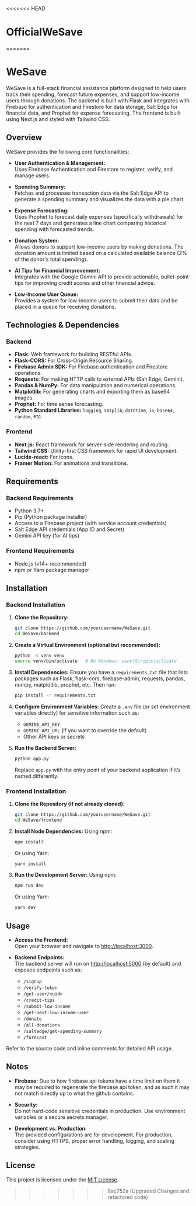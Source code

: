 <<<<<<< HEAD
# OfficialWeSave
=======
# WeSave

WeSave is a full-stack financial assistance platform designed to help users track their spending, forecast future expenses, and support low-income users through donations. The backend is built with Flask and integrates with Firebase for authentication and Firestore for data storage, Salt Edge for financial data, and Prophet for expense forecasting. The frontend is built using Next.js and styled with Tailwind CSS.

## Overview

WeSave provides the following core functionalities:

- **User Authentication & Management:**  
  Uses Firebase Authentication and Firestore to register, verify, and manage users.

- **Spending Summary:**  
  Fetches and processes transaction data via the Salt Edge API to generate a spending summary and visualizes the data with a pie chart.

- **Expense Forecasting:**  
  Uses Prophet to forecast daily expenses (specifically withdrawals) for the next 7 days and generates a line chart comparing historical spending with forecasted trends.

- **Donation System:**  
  Allows donors to support low-income users by making donations. The donation amount is limited based on a calculated available balance (2% of the donor's total spending).

- **AI Tips for Financial Improvement:**  
  Integrates with the Google Gemini API to provide actionable, bullet-point tips for improving credit scores and other financial advice.

- **Low-Income User Queue:**  
  Provides a system for low-income users to submit their data and be placed in a queue for receiving donations.

## Technologies & Dependencies

### Backend
- **Flask:** Web framework for building RESTful APIs.
- **Flask-CORS:** For Cross-Origin Resource Sharing.
- **Firebase Admin SDK:** For Firebase authentication and Firestore operations.
- **Requests:** For making HTTP calls to external APIs (Salt Edge, Gemini).
- **Pandas & NumPy:** For data manipulation and numerical operations.
- **Matplotlib:** For generating charts and exporting them as base64 images.
- **Prophet:** For time series forecasting.
- **Python Standard Libraries:** `logging`, `smtplib`, `datetime`, `io`, `base64`, `random`, etc.

### Frontend
- **Next.js:** React framework for server-side rendering and routing.
- **Tailwind CSS:** Utility-first CSS framework for rapid UI development.
- **Lucide-react:** For icons.
- **Framer Motion:** For animations and transitions.

## Requirements

### Backend Requirements
- Python 3.7+
- Pip (Python package installer)
- Access to a Firebase project (with service account credentials)
- Salt Edge API credentials (App ID and Secret)
- Gemini API key (for AI tips)

### Frontend Requirements
- Node.js (v14+ recommended)
- npm or Yarn package manager

## Installation

### Backend Installation

1. **Clone the Repository:**
   ```bash
   git clone https://github.com/yourusername/WeSave.git
   cd WeSave/backend
   ```

2. **Create a Virtual Environment (optional but recommended):**
   ```bash
   python -m venv venv
   source venv/bin/activate   # On Windows: venv\Scripts\activate
   ```

3. **Install Dependencies:**
   Ensure you have a `requirements.txt` file that lists packages such as Flask, flask-cors, firebase-admin, requests, pandas, numpy, matplotlib, prophet, etc. Then run:
   ```bash
   pip install -r requirements.txt
   ```

4. **Configure Environment Variables:**
   Create a `.env` file (or set environment variables directly) for sensitive information such as:
   - `GEMINI_API_KEY`
   - `GEMINI_API_URL` (if you want to override the default)
   - Other API keys or secrets

5. **Run the Backend Server:**
   ```bash
   python app.py
   ```
   Replace `app.py` with the entry point of your backend application if it’s named differently.

### Frontend Installation

1. **Clone the Repository (if not already cloned):**
   ```bash
   git clone https://github.com/yourusername/WeSave.git
   cd WeSave/frontend
   ```

2. **Install Node Dependencies:**
   Using npm:
   ```bash
   npm install
   ```
   Or using Yarn:
   ```bash
   yarn install
   ```

3. **Run the Development Server:**
   Using npm:
   ```bash
   npm run dev
   ```
   Or using Yarn:
   ```bash
   yarn dev
   ```

## Usage

- **Access the Frontend:**  
  Open your browser and navigate to [http://localhost:3000](http://localhost:3000).

- **Backend Endpoints:**  
  The backend server will run on [http://localhost:5000](http://localhost:5000) (by default) and exposes endpoints such as:
  - `/signup`
  - `/verify-token`
  - `/get-user/<uid>`
  - `/credit-tips`
  - `/submit-low-income`
  - `/get-next-low-income-user`
  - `/donate`
  - `/all-donations`
  - `/saltedge/get-spending-summary`
  - `/forecast`

Refer to the source code and inline comments for detailed API usage.

## Notes
- **Firebase:**
  Due to how firebase api tokens have a time limit on them it may be required to regenerate the firebase api token, and as such it may not match directly up to what the github contains.

- **Security:**  
  Do not hard-code sensitive credentials in production. Use environment variables or a secure secrets manager.

- **Development vs. Production:**  
  The provided configurations are for development. For production, consider using HTTPS, proper error handling, logging, and scaling strategies.

## License

This project is licensed under the [MIT License](LICENSE).

>>>>>>> 8ac752a (Upgraded Changes and refactored code)
